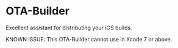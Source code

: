 # OTA-Builder
Excellent assistant for distributing your iOS builds.

KNOWN ISSUE:
This OTA-Builder cannot use in Xcode 7 or above.
